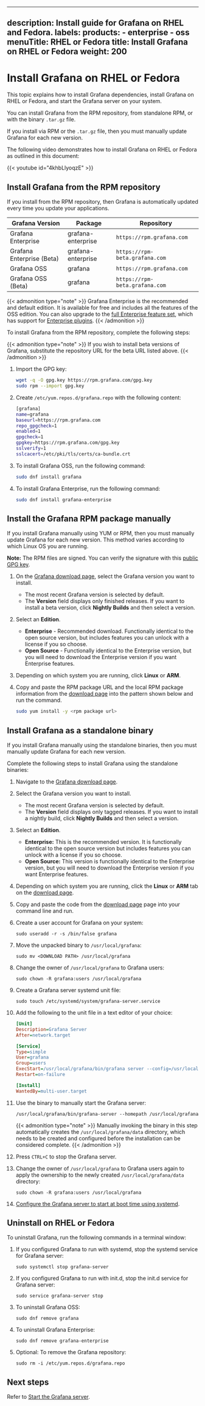 -----

## description: Install guide for Grafana on RHEL and Fedora. labels: products: - enterprise - oss menuTitle: RHEL or Fedora title: Install Grafana on RHEL or Fedora weight: 200

# Install Grafana on RHEL or Fedora

This topic explains how to install Grafana dependencies, install Grafana on RHEL or Fedora, and start the Grafana server on your system.

You can install Grafana from the RPM repository, from standalone RPM, or with the binary `.tar.gz` file.

If you install via RPM or the `.tar.gz` file, then you must manually update Grafana for each new version.

The following video demonstrates how to install Grafana on RHEL or Fedora as outlined in this document:

{{\< youtube id="4khbLlyoqzE" \>}}

## Install Grafana from the RPM repository

If you install from the RPM repository, then Grafana is automatically updated every time you update your applications.

| Grafana Version           | Package            | Repository                     |
| ------------------------- | ------------------ | ------------------------------ |
| Grafana Enterprise        | grafana-enterprise | `https://rpm.grafana.com`      |
| Grafana Enterprise (Beta) | grafana-enterprise | `https://rpm-beta.grafana.com` |
| Grafana OSS               | grafana            | `https://rpm.grafana.com`      |
| Grafana OSS (Beta)        | grafana            | `https://rpm-beta.grafana.com` |

{{\< admonition type="note" \>}}
Grafana Enterprise is the recommended and default edition. It is available for free and includes all the features of the OSS edition. You can also upgrade to the [full Enterprise feature set](/products/enterprise/?utm_source=grafana-install-page), which has support for [Enterprise plugins](/grafana/plugins/?enterprise=1&utcm_source=grafana-install-page).
{{\< /admonition \>}}

To install Grafana from the RPM repository, complete the following steps:

{{\< admonition type="note" \>}}
If you wish to install beta versions of Grafana, substitute the repository URL for the beta URL listed above.
{{\< /admonition \>}}

1. Import the GPG key:
   
   ``` bash
   wget -q -O gpg.key https://rpm.grafana.com/gpg.key
   sudo rpm --import gpg.key
   ```

2. Create `/etc/yum.repos.d/grafana.repo` with the following content:
   
   ``` bash
   [grafana]
   name=grafana
   baseurl=https://rpm.grafana.com
   repo_gpgcheck=1
   enabled=1
   gpgcheck=1
   gpgkey=https://rpm.grafana.com/gpg.key
   sslverify=1
   sslcacert=/etc/pki/tls/certs/ca-bundle.crt
   ```

3. To install Grafana OSS, run the following command:
   
   ``` bash
   sudo dnf install grafana
   ```

4. To install Grafana Enterprise, run the following command:
   
   ``` bash
   sudo dnf install grafana-enterprise
   ```

## Install the Grafana RPM package manually

If you install Grafana manually using YUM or RPM, then you must manually update Grafana for each new version. This method varies according to which Linux OS you are running.

**Note:** The RPM files are signed. You can verify the signature with this [public GPG key](https://rpm.grafana.com/gpg.key).

1. On the [Grafana download page](/grafana/download), select the Grafana version you want to install.
   
   - The most recent Grafana version is selected by default.
   - The **Version** field displays only finished releases. If you want to install a beta version, click **Nightly Builds** and then select a version.

2. Select an **Edition**.
   
   - **Enterprise** - Recommended download. Functionally identical to the open source version, but includes features you can unlock with a license if you so choose.
   - **Open Source** - Functionally identical to the Enterprise version, but you will need to download the Enterprise version if you want Enterprise features.

3. Depending on which system you are running, click **Linux** or **ARM**.

4. Copy and paste the RPM package URL and the local RPM package information from the [download page](/grafana/download) into the pattern shown below and run the command.
   
   ``` bash
   sudo yum install -y <rpm package url>
   ```

## Install Grafana as a standalone binary

If you install Grafana manually using the standalone binaries, then you must manually update Grafana for each new version.

Complete the following steps to install Grafana using the standalone binaries:

1. Navigate to the [Grafana download page](/grafana/download).

2. Select the Grafana version you want to install.
   
   - The most recent Grafana version is selected by default.
   - The **Version** field displays only tagged releases. If you want to install a nightly build, click **Nightly Builds** and then select a version.

3. Select an **Edition**.
   
   - **Enterprise:** This is the recommended version. It is functionally identical to the open source version but includes features you can unlock with a license if you so choose.
   - **Open Source:** This version is functionally identical to the Enterprise version, but you will need to download the Enterprise version if you want Enterprise features.

4. Depending on which system you are running, click the **Linux** or **ARM** tab on the [download page](/grafana/download).

5. Copy and paste the code from the [download page](/grafana/download) page into your command line and run.

6. Create a user account for Grafana on your system:
   
   ``` shell
   sudo useradd -r -s /bin/false grafana
   ```

7. Move the unpacked binary to `/usr/local/grafana`:
   
   ``` shell
   sudo mv <DOWNLOAD PATH> /usr/local/grafana
   ```

8. Change the owner of `/usr/local/grafana` to Grafana users:
   
   ``` shell
   sudo chown -R grafana:users /usr/local/grafana
   ```

9. Create a Grafana server systemd unit file:
   
   ``` shell
   sudo touch /etc/systemd/system/grafana-server.service
   ```

10. Add the following to the unit file in a text editor of your choice:
    
    ``` ini
    [Unit]
    Description=Grafana Server
    After=network.target
    
    [Service]
    Type=simple
    User=grafana
    Group=users
    ExecStart=/usr/local/grafana/bin/grafana server --config=/usr/local/grafana/conf/grafana.ini --homepath=/usr/local/grafana
    Restart=on-failure
    
    [Install]
    WantedBy=multi-user.target
    ```

11. Use the binary to manually start the Grafana server:
    
    ``` shell
    /usr/local/grafana/bin/grafana-server --homepath /usr/local/grafana
    ```
    
    {{\< admonition type="note" \>}}
    Manually invoking the binary in this step automatically creates the `/usr/local/grafana/data` directory, which needs to be created and configured before the installation can be considered complete.
    {{\< /admonition \>}}

12. Press `CTRL+C` to stop the Grafana server.

13. Change the owner of `/usr/local/grafana` to Grafana users again to apply the ownership to the newly created `/usr/local/grafana/data` directory:
    
    ``` shell
    sudo chown -R grafana:users /usr/local/grafana
    ```

14. [Configure the Grafana server to start at boot time using systemd](../../start-restart-grafana/#configure-the-grafana-server-to-start-at-boot-using-systemd).

## Uninstall on RHEL or Fedora

To uninstall Grafana, run the following commands in a terminal window:

1. If you configured Grafana to run with systemd, stop the systemd service for Grafana server:
   
   ``` shell
   sudo systemctl stop grafana-server
   ```

2. If you configured Grafana to run with init.d, stop the init.d service for Grafana server:
   
   ``` shell
   sudo service grafana-server stop
   ```

3. To uninstall Grafana OSS:
   
   ``` shell
   sudo dnf remove grafana
   ```

4. To uninstall Grafana Enterprise:
   
   ``` shell
   sudo dnf remove grafana-enterprise
   ```

5. Optional: To remove the Grafana repository:
   
   ``` shell
   sudo rm -i /etc/yum.repos.d/grafana.repo
   ```

## Next steps

Refer to [Start the Grafana server](../../start-restart-grafana/).
